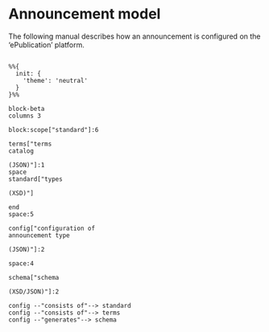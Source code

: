 # Announcement model
The following manual describes how an announcement is configured on the ‘ePublication’ platform.
```mermaid

%%{
  init: {
    'theme': 'neutral'
  }
}%%

block-beta
columns 3

block:scope["standard"]:6

terms["terms
catalog

(JSON)"]:1
space
standard["types

(XSD)"]

end
space:5

config["configuration of
announcement type

(JSON)"]:2

space:4

schema["schema

(XSD/JSON)"]:2

config --"consists of"--> standard
config --"consists of"--> terms
config --"generates"--> schema





```
